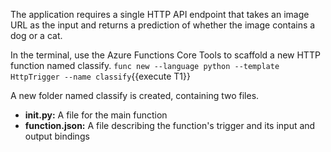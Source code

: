 The application requires a single HTTP API endpoint that takes an image URL as the input and returns a prediction of whether the image contains a dog or a cat.

In the terminal, use the Azure Functions Core Tools to scaffold a new HTTP function named classify.
`func new --language python --template HttpTrigger --name classify`{{execute T1}}

A new folder named classify is created, containing two files.

- **__init__.py:** A file for the main function
- **function.json:** A file describing the function's trigger and its input and output bindings